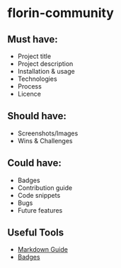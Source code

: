 # florin-community

## Must have:

- Project title
- Project description
- Installation & usage
- Technologies
- Process
- Licence

## Should have:

- Screenshots/Images
- Wins & Challenges

## Could have:

- Badges
- Contribution guide
- Code snippets
- Bugs
- Future features

## Useful Tools
- [Markdown Guide](https://docs.github.com/en/get-started/writing-on-github/getting-started-with-writing-and-formatting-on-github/basic-writing-and-formatting-syntax)
- [Badges](https://betterprogramming.pub/add-badges-to-a-github-repository-716d2988dc6a)
